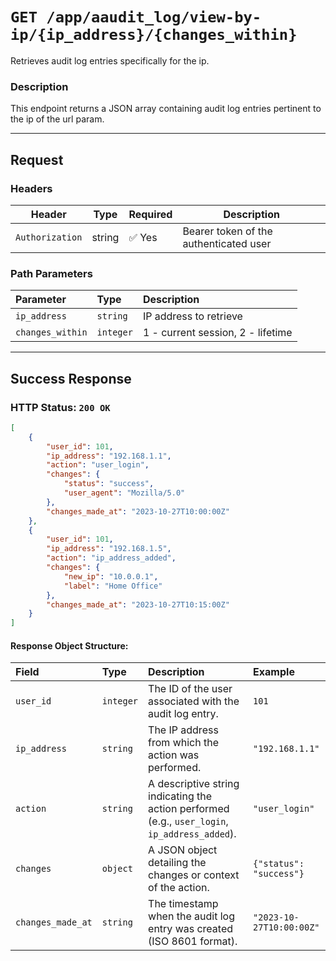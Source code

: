 # `GET /app/aaudit_log/view-by-ip/{ip_address}/{changes_within}`

Retrieves audit log entries specifically for the ip.

### Description

This endpoint returns a JSON array containing audit log entries pertinent to the ip of the url param.

---

## Request

### Headers

| Header          | Type   | Required | Description                            |
|-----------------|--------|----------|----------------------------------------|
| `Authorization` | string | ✅ Yes    | Bearer token of the authenticated user |

### Path Parameters

| Parameter        | Type      | Description                       |
|:-----------------|:----------|:----------------------------------|
| `ip_address`     | `string`  | IP address to retrieve            |
| `changes_within` | `integer` | 1 - current session, 2 - lifetime |

---

## Success Response

### HTTP Status: `200 OK`

```json
[
    {
        "user_id": 101,
        "ip_address": "192.168.1.1",
        "action": "user_login",
        "changes": {
            "status": "success",
            "user_agent": "Mozilla/5.0"
        },
        "changes_made_at": "2023-10-27T10:00:00Z"
    },
    {
        "user_id": 101,
        "ip_address": "192.168.1.5",
        "action": "ip_address_added",
        "changes": {
            "new_ip": "10.0.0.1",
            "label": "Home Office"
        },
        "changes_made_at": "2023-10-27T10:15:00Z"
    }
]
```

#### Response Object Structure:

| Field             | Type      | Description                                                                                    | Example                  |
|:------------------|:----------|:-----------------------------------------------------------------------------------------------|:-------------------------|
| `user_id`         | `integer` | The ID of the user associated with the audit log entry.                                        | `101`                    |
| `ip_address`      | `string`  | The IP address from which the action was performed.                                            | `"192.168.1.1"`          |
| `action`          | `string`  | A descriptive string indicating the action performed (e.g., `user_login`, `ip_address_added`). | `"user_login"`           |
| `changes`         | `object`  | A JSON object detailing the changes or context of the action.                                  | `{"status": "success"}`  |
| `changes_made_at` | `string`  | The timestamp when the audit log entry was created (ISO 8601 format).                          | `"2023-10-27T10:00:00Z"` |
